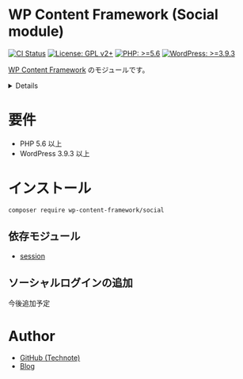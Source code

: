 # WP Content Framework (Social module)

[![CI Status](https://github.com/wp-content-framework/social/workflows/CI/badge.svg)](https://github.com/wp-content-framework/social/actions)
[![License: GPL v2+](https://img.shields.io/badge/License-GPL%20v2%2B-blue.svg)](http://www.gnu.org/licenses/gpl-2.0.html)
[![PHP: >=5.6](https://img.shields.io/badge/PHP-%3E%3D5.6-orange.svg)](http://php.net/)
[![WordPress: >=3.9.3](https://img.shields.io/badge/WordPress-%3E%3D3.9.3-brightgreen.svg)](https://wordpress.org/)

[WP Content Framework](https://github.com/wp-content-framework/core) のモジュールです。

<!-- START doctoc generated TOC please keep comment here to allow auto update -->
<!-- DON'T EDIT THIS SECTION, INSTEAD RE-RUN doctoc TO UPDATE -->
<details>
<summary>Details</summary>

- [要件](#%E8%A6%81%E4%BB%B6)
- [インストール](#%E3%82%A4%E3%83%B3%E3%82%B9%E3%83%88%E3%83%BC%E3%83%AB)
  - [依存モジュール](#%E4%BE%9D%E5%AD%98%E3%83%A2%E3%82%B8%E3%83%A5%E3%83%BC%E3%83%AB)
  - [ソーシャルログインの追加](#%E3%82%BD%E3%83%BC%E3%82%B7%E3%83%A3%E3%83%AB%E3%83%AD%E3%82%B0%E3%82%A4%E3%83%B3%E3%81%AE%E8%BF%BD%E5%8A%A0)
- [Author](#author)

</details>
<!-- END doctoc generated TOC please keep comment here to allow auto update -->

# 要件
- PHP 5.6 以上
- WordPress 3.9.3 以上

# インストール

``` composer require wp-content-framework/social ```

## 依存モジュール
* [session](https://github.com/wp-content-framework/session)

## ソーシャルログインの追加
今後追加予定

# Author
- [GitHub (Technote)](https://github.com/technote-space)
- [Blog](https://technote.space)
